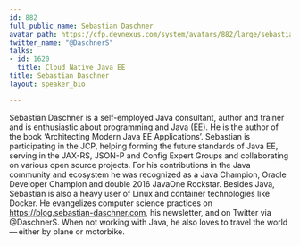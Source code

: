 ```yaml
---
id: 882
full_public_name: Sebastian Daschner
avatar_path: https://cfp.devnexus.com/system/avatars/882/large/sebastian2.jpg?1507495851
twitter_name: "@DaschnerS"
talks:
- id: 1620
  title: Cloud Native Java EE
title: Sebastian Daschner
layout: speaker_bio

---
```

Sebastian Daschner is a self-employed Java consultant, author and trainer and is enthusiastic about programming and Java (EE). He is the author of the book ‘Architecting Modern Java EE Applications’. Sebastian is participating in the JCP, helping forming the future standards of Java EE, serving in the JAX-RS, JSON-P and Config Expert Groups and collaborating on various open source projects. For his contributions in the Java community and ecosystem he was recognized as a Java Champion, Oracle Developer Champion and double 2016 JavaOne Rockstar. Besides Java, Sebastian is also a heavy user of Linux and container technologies like Docker. He evangelizes computer science practices on https://blog.sebastian-daschner.com, his newsletter, and on Twitter via @DaschnerS. When not working with Java, he also loves to travel the world — either by plane or motorbike.
